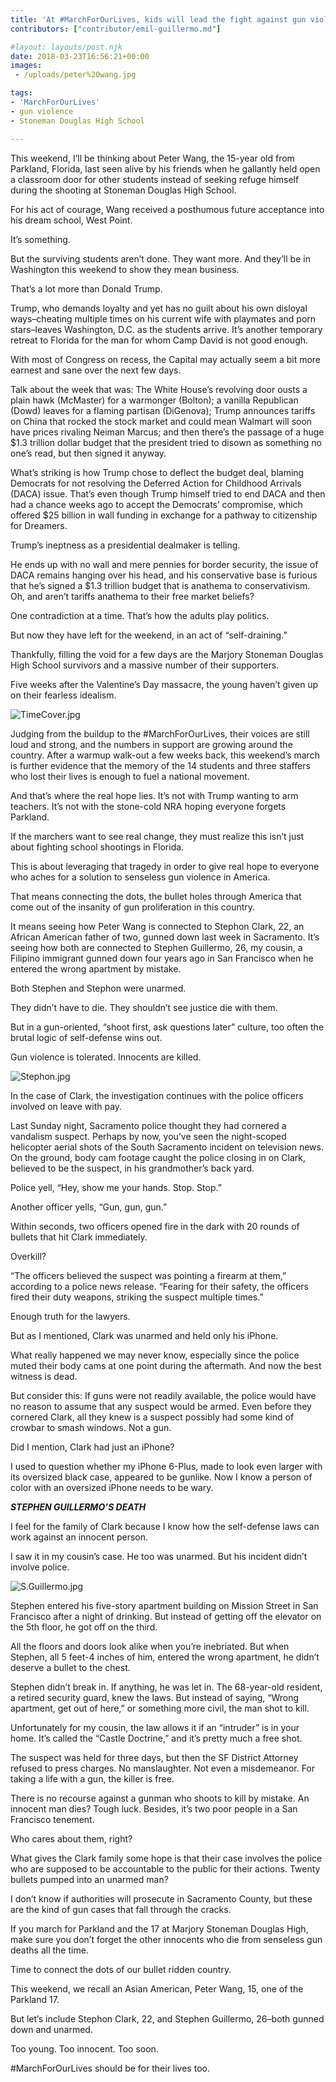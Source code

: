 ```yaml
---
title: 'At #MarchForOurLives, kids will lead the fight against gun violence'
contributors: ["contributor/emil-guillermo.md"]

#layout: layouts/post.njk
date: 2018-03-23T16:56:21+00:00
images:
 - /uploads/peter%20wang.jpg

tags:
- 'MarchForOurLives'
- gun violence
- Stoneman Douglas High School

---
```


This weekend, I’ll be thinking about Peter Wang, the 15-year old from Parkland,
Florida, last seen alive by his friends when he gallantly held open a classroom
door for other students instead of seeking refuge himself during the shooting at
Stoneman Douglas High School.


For his act of courage, Wang received a posthumous future acceptance into his
dream school, West Point.

It’s something.

But the surviving students aren’t done. They want more.  And they’ll be in
Washington this weekend to show they mean business.

That’s a lot more than Donald Trump.

Trump, who demands loyalty and yet has no guilt about his own disloyal
ways–cheating multiple times on his current wife with playmates and porn
stars–leaves Washington, D.C. as the students arrive. It’s another temporary
retreat to Florida for the man for whom Camp David is not good enough.

With most of Congress on recess, the Capital may actually seem a bit more
earnest and sane over the next few days.

Talk about the week that was: The White House’s revolving door ousts a plain
hawk (McMaster) for a warmonger (Bolton); a vanilla Republican (Dowd) leaves for
a flaming partisan (DiGenova); Trump announces tariffs on China that rocked the
stock market and could mean Walmart will soon have prices rivaling Neiman
Marcus; and then there’s the passage of a huge $1.3 trillion dollar budget that
the president tried to disown as something no one’s read, but then signed it
anyway.

What’s striking is how Trump chose to deflect the budget deal, blaming Democrats
for not resolving the Deferred Action for Childhood Arrivals (DACA) issue.
That’s even though Trump himself tried to end DACA and then had a chance weeks
ago to accept the Democrats’ compromise, which offered $25 billion in wall
funding in exchange for a pathway to citizenship for Dreamers.

Trump’s ineptness as a presidential dealmaker is telling.

He ends up with no wall and mere pennies for border security, the issue of DACA
remains hanging over his head, and his conservative base is furious that he’s
signed a  $1.3 trillion budget that is  anathema to conservativism. Oh, and
aren’t tariffs anathema to their free market beliefs?

One contradiction at a time. That’s how the adults play politics.

But now they have left for the weekend, in an act of “self-draining.”

Thankfully, filling the void for a few days are the Marjory Stoneman Douglas
High School survivors and a massive number of their supporters.

Five weeks after the Valentine’s Day massacre, the young haven’t given up on
their fearless idealism.

![TimeCover.jpg](/uploads/TimeCover.jpg)

Judging from the buildup to the #MarchForOurLives, their voices are still loud
and strong, and the numbers in support are growing around the country. After a
warmup walk-out a few weeks back, this weekend’s march is further evidence that
the memory of the 14 students and three staffers who lost their lives is enough
to fuel a national movement.

And that’s where the real hope lies. It’s not with Trump wanting to arm
teachers. It’s not with the stone-cold NRA hoping everyone forgets Parkland.

If the marchers want to see real change, they must realize this isn’t just about
fighting school shootings in Florida.

This is about leveraging that tragedy in order to give real hope to everyone who
aches for a solution to senseless gun violence in America.

That means connecting the dots, the bullet holes through America that come out
of the insanity of gun proliferation in this country.

It means seeing how Peter Wang is connected to Stephon Clark, 22, an African
American father of two, gunned down last week in Sacramento. It’s seeing how
both are connected to Stephen Guillermo, 26, my cousin, a Filipino immigrant
gunned down four years ago in San Francisco when he entered the wrong apartment
by mistake.

Both Stephen and Stephon were unarmed.

They didn’t have to die. They shouldn’t see justice die with them.

But in a gun-oriented, “shoot first, ask questions later” culture, too often the
brutal logic of self-defense wins out.

Gun violence is tolerated. Innocents are killed.

![Stephon.jpg](/uploads/Stephon.jpg)

In the case of Clark, the investigation continues with the police officers
involved on leave with pay.

Last Sunday night, Sacramento police thought they had cornered a vandalism
suspect. Perhaps by now, you’ve seen the night-scoped helicopter aerial shots of
the South Sacramento incident on television news. On the ground, body cam
footage caught the police closing in on Clark, believed to be the suspect, in
his grandmother’s back yard.

Police yell, “Hey, show me your hands. Stop. Stop.”

Another officer yells, “Gun, gun, gun.”

Within seconds, two officers opened fire in the dark with 20 rounds of bullets
that hit Clark immediately.

Overkill?

“The officers believed the suspect was pointing a firearm at them,” according to
a police news release. “Fearing for their safety, the officers fired their duty
weapons, striking the suspect multiple times.”

Enough truth for the lawyers.

But as I mentioned, Clark was unarmed and held only his iPhone.

What really happened we may never know, especially since the police muted their
body cams at one point during the aftermath. And now the best witness is dead.

But consider this: If guns were not readily available, the police would have no
reason to assume that any suspect would be armed. Even before they cornered
Clark, all they knew is a suspect possibly had some kind of crowbar to smash
windows. Not a gun.

Did I mention, Clark had just an iPhone?

I used to question whether my iPhone 6-Plus, made to look even larger with its
oversized black case, appeared to be gunlike. Now I know a  person of color with
an oversized iPhone needs to be wary.

**_STEPHEN GUILLERMO’S DEATH_**

I feel for the family of Clark because I know how the self-defense laws can work
against an innocent person.

I saw it in my cousin’s case. He too was unarmed. But his incident didn’t
involve police.

![S.Guillermo.jpg](/uploads/S.Guillermo.jpg)

Stephen entered his five-story apartment building on Mission Street in San
Francisco after a night of drinking. But instead of getting off the elevator on
the 5th floor, he got off on the third.

All the floors and doors look alike when you’re inebriated. But when Stephen,
all 5 feet-4 inches of him, entered the wrong apartment, he didn’t deserve a
bullet to the chest.

Stephen didn’t break in. If anything, he was let in. The 68-year-old resident, a
retired security guard, knew the laws. But instead of saying, “Wrong apartment,
get out of here,” or something more civil, the man shot to kill.

Unfortunately for my cousin, the law allows it if an “intruder” is in your home.
It’s called the “Castle Doctrine,” and it’s pretty much a free shot.

The suspect was held for three days, but then the SF District Attorney refused
to press charges. No manslaughter. Not even a misdemeanor. For taking a life
with a gun, the killer is free.

There is no recourse against a gunman who shoots to kill by mistake. An innocent
man dies? Tough luck. Besides, it’s two poor people in a San Francisco tenement.

Who cares about them, right?

What gives the Clark family some hope is that their case involves the police who
are supposed to be accountable to the public for their actions. Twenty bullets
pumped into an unarmed man?

I don’t know if authorities will prosecute in Sacramento County, but these are
the kind of gun cases that fall through the cracks.

If you march for Parkland and the 17 at Marjory Stoneman Douglas High, make sure
you don’t forget the other innocents who die from senseless gun deaths all the
time.

Time to connect the dots of our bullet ridden country.

This weekend, we recall an Asian American, Peter Wang, 15, one of the Parkland
17.

But let’s include Stephon Clark, 22, and Stephen Guillermo, 26–both gunned down
and unarmed.

Too young. Too innocent. Too soon.

\#MarchForOurLives should be for their lives too.
